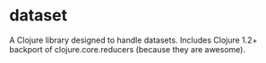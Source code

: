 # dataset

A Clojure library designed to handle datasets. Includes Clojure 1.2+ backport of clojure.core.reducers (because they are awesome). 

